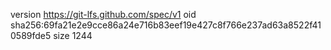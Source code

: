 version https://git-lfs.github.com/spec/v1
oid sha256:69fa21e2e9cce86a24e716b83eef19e427c8f766e237ad63a8522f410589fde5
size 1244
